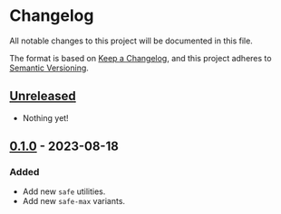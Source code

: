 # Changelog

All notable changes to this project will be documented in this file.

The format is based on [Keep a Changelog](https://keepachangelog.com/en/1.0.0/),
and this project adheres to [Semantic Versioning](https://semver.org/spec/v2.0.0.html).

## [Unreleased]

- Nothing yet!

## [0.1.0] - 2023-08-18

### Added

- Add new `safe` utilities.
- Add new `safe-max` variants.

[unreleased]: https://github.com/tailwindlabs/tailwindcss-container-queries/compare/v0.1.1...HEAD
[0.1.1]: https://github.com/tailwindlabs/tailwindcss-container-queries/compare/v0.1.0...v0.1.1
[0.1.0]: https://github.com/tailwindlabs/tailwindcss-container-queries/releases/tag/v0.1.0
